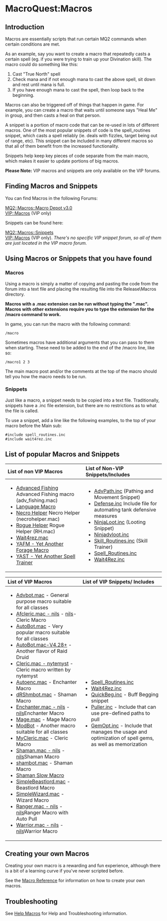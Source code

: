 # MacroQuest:Macros

## Introduction

Macros are essentially scripts that run certain MQ2 commands when certain conditions are met.

As an example, say you want to create a macro that repeatedly casts a certain spell \(eg. if you were trying to train up your Divination skill\). The macro could do something like this:

1. Cast "True North" spell
2. Check mana and if not enough mana to cast the above spell, sit down and rest until mana is full.
3. If you have enough mana to cast the spell, then loop back to the beginning.

Macros can also be triggered off of things that happen in game. For example, you can create a macro that waits until someone says "Heal Me" in group, and then casts a heal on that person.

A snippet is a portion of macro code that can be re-used in lots of different macros. One of the most popular snippets of code is the spell\_routines snippet, which casts a spell reliably \(ie. deals with fizzles, target being out of range, etc\). This snippet can be included in many different macros so that all of them benefit from the increased functionality.

Snippets help keep key pieces of code separate from the main macro, which makes it easier to update portions of big macros.

**Please Note:** VIP macros and snippets are only available on the VIP forums.

## Finding Macros and Snippets

You can find Macros in the following Forums:

[MQ2::Macros::Macro Depot v3.0](https://macroquest2.com/phpBB3/viewforum.php?f=43)  
[VIP::Macros](https://macroquest2.com/phpBB3/viewforum.php?f=49) \(VIP only\)

Snippets can be found here:

[MQ2::Macros::Snippets](https://macroquest2.com/phpBB3/viewforum.php?f=45)  
[VIP::Macros](https://macroquest2.com/phpBB3/viewforum.php?f=49) \(VIP only\). _There's no specific VIP snippet forum, so all of them are just located in the VIP macro forum._

## Using Macros or Snippets that you have found

### Macros

Using a macro is simply a matter of copying and pasting the code from the forum into a text file and placing the resulting file into the Release\Macros directory.

**Macros with a .mac extension can be run without typing the ".mac". Macros with other extensions require you to type the extension for the /macro command to work.**

In game, you can run the macro with the following command:

`/macro`

Sometimes macros have additional arguments that you can pass to them when starting. These need to be added to the end of the /macro line, like so:

`/macro1 2 3`

The main macro post and/or the comments at the top of the macro should tell you how the macro needs to be run.

### Snippets

Just like a macro, a snippet needs to be copied into a text file. Traditionally, snippets have a .inc file extension, but there are no restrictions as to what the file is called.

To use a snippet, add a line like the following examples, to the top of your macro before the Main sub:

`#include spell_routines.inc`  
`#include wait4rez.inc`

## List of popular Macros and Snippets

<table>
  <thead>
    <tr>
      <th style="text-align:left">List of non VIP Macros</th>
      <th style="text-align:left">List of Non-VIP Snippets/Includes</th>
    </tr>
  </thead>
  <tbody>
    <tr>
      <td style="text-align:left">
        <ul>
          <li><a href="../macros/macros/advanced-fishing.md">Advanced Fishing</a> Advanced
            Fishing macro (adv_fishing.mac)</li>
          <li><a href="http://macroquest2.com/phpBB2/viewtopic.php?t=9067">Language Macro</a>
          </li>
          <li><a href="../macros/macros/necro-helper.md">Necro Helper</a> Necro Helper
            (necrohelper.mac)</li>
          <li><a href="../macros/macros/rogue-helper.md">Rogue Helper</a> Rogue Helper
            (RH.mac)</li>
          <li><a href="http://macroquest2.com/phpBB2/viewtopic.php?t=7751">Wait4rez.mac</a>
          </li>
          <li><a href="http://macroquest2.com/phpBB2/viewtopic.php?t=6816">YAFM - Yet Another Forage Macro</a>
          </li>
          <li><a href="http://www.macroquest2.com/wiki/index.php/Spell_Skill_Trainer">YAST - Yet Another Spell Trainer</a>
          </li>
        </ul>
      </td>
      <td style="text-align:left">
        <ul>
          <li><a href="http://macroquest2.com/phpBB2/viewtopic.php?t=8655">AdvPath.inc</a> (Pathing
            and Movement Snippet)</li>
          <li><a href="../macros/macros/defense.inc.md">Defense.inc</a> Include file
            for automating tank defensive measures</li>
          <li><a href="http://macroquest2.com/phpBB2/viewtopic.php?t=11022">NinjaLoot.inc</a> (Looting
            Snippet)</li>
          <li><a href="../macros/macros/ninjadvloot.inc.md">Ninjadvloot.inc</a>
          </li>
          <li><a href="http://macroquest2.com/phpBB2/viewtopic.php?t=8964">Skill_Routines.inc</a> (Skill
            Trainer)</li>
          <li><a href="../macros/macros/spell-routines.inc.md">Spell_Routines.inc</a>
          </li>
          <li><a href="../macros/macros/wait4rez.inc.md">Wait4Rez.inc</a>
          </li>
        </ul>
      </td>
    </tr>
  </tbody>
</table>

<table>
  <thead>
    <tr>
      <th style="text-align:left">List of VIP Macros</th>
      <th style="text-align:left">List of VIP Snippets/ Includes</th>
    </tr>
  </thead>
  <tbody>
    <tr>
      <td style="text-align:left">
        <ul>
          <li><a href="http://macroquest2.com/phpBB2/viewtopic.php?t=11139">Advbot.mac</a> -
            General purpose macro suitable for all classes</li>
          <li><a href="https://github.com/macroquest/docs/tree/108032b0f20c28068c91a07957f88d1e87a0bb61/documentation/Afcleric.mac_-_nils">Afcleric.mac - nils</a> -
            <a
            href="https://github.com/macroquest/docs/tree/108032b0f20c28068c91a07957f88d1e87a0bb61/documentation/nils/README.md">nils</a>- Cleric Macro</li>
          <li><a href="../macros/macros/autobot.mac.md">AutoBot.mac</a> - Very popular
            macro suitable for all classes</li>
          <li><a href="../macros/macros/autobot.mac-v4.28+.md">AutoBot.mac-V4.28+</a> -
            Another flavor of Raid Druid</li>
          <li><a href="../macros/macros/cleric.mac-nytemyst.md">Cleric.mac - nytemyst</a> -
            Cleric macro written by nytemyst</li>
          <li><a href="http://macroquest2.com/phpBB2/viewtopic.php?t=12002">Autoenc.mac</a> -
            Enchanter Macro</li>
          <li><a href="../macros/macros/drshmbot.md">dRShmbot.mac</a> - Shaman Macro</li>
          <li><a href="https://github.com/macroquest/docs/tree/108032b0f20c28068c91a07957f88d1e87a0bb61/documentation/Enchanter.mac_-_nils">Enchanter.mac - nils</a> -
            <a
            href="https://github.com/macroquest/docs/tree/108032b0f20c28068c91a07957f88d1e87a0bb61/documentation/nils/README.md">nils</a>Enchanter Macro</li>
          <li><a href="http://macroquest2.com/phpBB2/viewtopic.php?t=12472">Mage.mac</a> -
            Mage Macro</li>
          <li><a href="../macros/macros/modbot.md">ModBot</a> - Another macro suitable
            for all classes</li>
          <li><a href="http://macroquest2.com/phpBB2/viewtopic.php?t=11679">MyCleric.mac</a> -
            Cleric Macro</li>
          <li><a href="https://github.com/macroquest/docs/tree/108032b0f20c28068c91a07957f88d1e87a0bb61/documentation/Shaman.mac_-_nils">Shaman.mac - nils</a> -
            <a
            href="https://github.com/macroquest/docs/tree/108032b0f20c28068c91a07957f88d1e87a0bb61/documentation/nils/README.md">nils</a>Shaman Macro</li>
          <li><a href="http://macroquest2.com/phpBB2/viewtopic.php?t=12763">shambot.mac</a> -
            Shaman Macro</li>
          <li><a href="http://macroquest2.com/phpBB2/viewtopic.php?t=10690">Shaman Slow Macro</a>
          </li>
          <li><a href="http://macroquest2.com/phpBB2/viewtopic.php?t=11765">SimpleBeastlord.mac</a> -
            Beastlord Macro</li>
          <li><a href="http://macroquest2.com/phpBB2/viewtopic.php?t=11766">SimpleWizard.mac</a> -
            Wizard Macro</li>
          <li><a href="https://github.com/macroquest/docs/tree/108032b0f20c28068c91a07957f88d1e87a0bb61/documentation/Ranger.mac_-_nils">Ranger.mac - nils</a> -
            <a
            href="https://github.com/macroquest/docs/tree/108032b0f20c28068c91a07957f88d1e87a0bb61/documentation/nils/README.md">nils</a>Ranger Macro with Auto Pull</li>
          <li><a href="https://github.com/macroquest/docs/tree/108032b0f20c28068c91a07957f88d1e87a0bb61/documentation/Warrior.mac_-_nils">Warrior.mac - nils</a> -
            <a
            href="https://github.com/macroquest/docs/tree/108032b0f20c28068c91a07957f88d1e87a0bb61/documentation/nils/README.md">nils</a>Warrior Macro</li>
        </ul>
      </td>
      <td style="text-align:left">
        <ul>
          <li><a href="../macros/macros/spell-routines.inc.md">Spell_Routines.inc</a>
          </li>
          <li><a href="../macros/macros/wait4rez.inc.md">Wait4Rez.inc</a>
          </li>
          <li><a href="../macros/macros/quickbeg.inc.md">QuickBeg.inc</a> - Buff Begging
            snippet</li>
          <li><a href="../macros/macros/puller.inc.md">Puller.inc</a> - Include that
            can use pre-defined paths to pull</li>
          <li><a href="https://github.com/macroquest/docs/tree/108032b0f20c28068c91a07957f88d1e87a0bb61/documentation/GemOpt/README.md">GemOpt.inc</a> -
            Include that manages the usage and optimization of spell gems, as well
            as memorization</li>
        </ul>
      </td>
    </tr>
  </tbody>
</table>

## Creating your own Macros

Creating your own macro is a rewarding and fun experience, although there is a bit of a learning curve if you've never scripted before.

See the [Macro Reference](macro-reference.md) for information on how to create your own macros.

## Troubleshooting

See [Help Macros](help-macros.md) for Help and Troubleshooting information.

